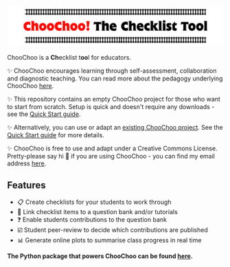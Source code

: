 <img src="https://github.com/lucydot/ChooChoo/raw/main/docs/images/icon2.png" width="800">

ChooChoo is a **Ch**ecklist t**oo**l for educators. 

✨ ChooChoo encourages learning through self-assessment, collaboration and diagnostic teaching. You can read more about the pedagogy underlying ChooChoo [here]().

✨ This repository contains an empty ChooChoo project for those who want to start from scratch. Setup is quick and doesn't require any downloads - see the [Quick Start guide]().

✨  Alternatively, you can use or adapt an [existing ChooChoo project](). See the [Quick Start guide]() for more details.

✨ ChooChoo is free to use and adapt under a Creative Commons License. Pretty-please say hi :wave: if you are using ChooChoo - you can find my email address [here](https://lucydot.github.io/about/).

## Features

- 📋 Create checklists for your students to work through
- 🔗 Link checklist items to a question bank and/or tutorials
- ❓ Enable students contributions to the question bank
- ☑️ Student peer-review to decide which contributions are published
- 📊 Generate online plots to summarise class progress in real time 

**The Python package that powers ChooChoo can be found [here](https://github.com/lucydot/ChooChoo/).**
